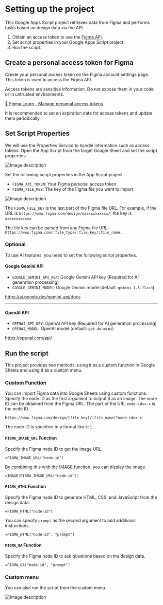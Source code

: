 # Setting up the project
This Google Apps Script project retrieves data from Figma and performs tasks based on design data via the API.

1. Obtain an access token to use the [Figma API](https://www.figma.com/developers/api).
2. Set script properties in your Google Apps Script project.
3. Run the script.

## Create a personal access token for Figma
Create your personal access token on the Figma account settings page. This token is used to access the Figma API.

Access tokens are sensitive information. Do not expose them in your code or in untrusted environments.

[📖 Figma Learn - Manage personal access tokens](https://help.figma.com/hc/en-us/articles/8085703771159-Manage-personal-access-tokens)

It is recommended to set an expiration date for access tokens and update them periodically.

## Set Script Properties
We will use the Properties Service to handle information such as access tokens. Open the App Script from the target Google Sheet and set the script properties.

![Image description](https://dev-to-uploads.s3.amazonaws.com/uploads/articles/zyhrsgkxi34qgkw8rpxo.png)

Set the following script properties in the App Script project.

- `FIGMA_API_TOKEN`: Your Figma personal access token
- `FIGMA_FILE_KEY`: The key of the Figma file you want to import

![Image description](https://dev-to-uploads.s3.amazonaws.com/uploads/articles/jgg8v3fazw9pk7jyzqly.png)

The `FIGMA_FILE_KEY` is the last part of the Figma file URL. For example, if the URL is `https://www.figma.com/design/xxxxxxxxxxxx/`, the key is `xxxxxxxxxxxx`.

The file key can be parsed from any Figma file URL:
`https://www.figma.com/:file_type/:file_key/:file_name.`

### Optional
To use AI features, you need to set the following script properties.

#### Google Gemini API
- `GOOGLE_GEMINI_API_KEY`: Google Gemini API key (Required for AI generation processing)
- `GOOGLE_GEMINI_MODEL`: Google Gemini model (default: `gemini-1.5-flash`)

https://ai.google.dev/gemini-api/docs

---

#### OpenAI API
- `OPENAI_API_KEY`: OpenAI API key (Required for AI generation processing)
- `OPENAI_MODEL`: OpenAI model (default: `gpt-4o-mini`)

https://openai.com/api/

## Run the script
This project provides two methods: using it as a custom function in Google Sheets and using it as a custom menu.

### Custom Function
You can import Figma data into Google Sheets using custom functions. Specify the node ID as the first argument to output it as an image. The node ID can be obtained from the Figma URL. The part of the URL `node-id=x-x` is the node ID.

`https://www.figma.com/design/[file_key]/[file_name]?node-id=x-x`

The node ID is specified in a format like `0:1`.

#### `FIGMA_IMAGE_URL` Function
Specify the Figma node ID to get the image URL.

```
=FIGMA_IMAGE_URL("node-id")
```

By combining this with the [IMAGE](https://support.google.com/docs/answer/3093333) function, you can display the image.

```
=IMAGE(FIGMA_IMAGE_URL("node-id"))
```

#### `FIGMA_HTML` Function
Specify the Figma node ID to generate HTML, CSS, and JavaScript from the design data.

```
=FIGMA_HTML("node-id")
```

You can specify `prompt` as the second argument to add additional instructions.

```
=FIGMA_HTML("node-id", "prompt")
```

#### `FIGMA_QA` Function
Specify the Figma node ID to ask questions based on the design data.

```
=FIGMA_QA("node-id", "prompt")
```

### Custom menu
You can also run the script from the custom menu.

![Image description](https://dev-to-uploads.s3.amazonaws.com/uploads/articles/aq3yjozs802nevlgqiok.png)
